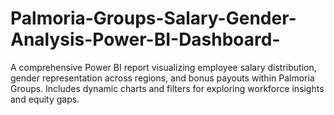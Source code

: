 # Palmoria-Groups-Salary-Gender-Analysis-Power-BI-Dashboard-
A comprehensive Power BI report visualizing employee salary distribution, gender representation across regions, and bonus payouts within Palmoria Groups. Includes dynamic charts and filters for exploring workforce insights and equity gaps.
